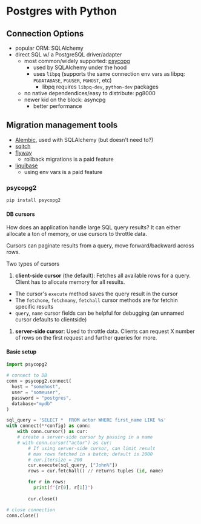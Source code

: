 # Postgres with Python

## Connection Options
- popular ORM: SQLAlchemy
- direct SQL w/ a PostgreSQL driver/adapter
  - most common/widely supported: [psycopg](https://github.com/psycopg/psycopg)
    - used by SQLAlchemy under the hood
    - uses `libpq` (supports the same connection env vars as libpq: `PGDATABASE`, `PGUSER`, `PGHOST`, etc)
      - libpq requires `libpq-dev`, `python-dev` packages
  - no native dependendices/easy to distribute: pg8000
  - newer kid on the block: asyncpg
    - better performance

## Migration management tools
- [Alembic](https://alembic.sqlalchemy.org/en/latest/), used with SQLAlchemy (but doesn't need to?)
- [sqitch](https://sqitch.org)
- [flyway](https://flywaydb.org/)
  - rollback migrations is a paid feature
- [liquibase](https://www.liquibase.org/)
  - using env vars is a paid feature

### psycopg2

```sh
pip install psycopg2
```

#### DB cursors

How does an application handle large SQL query results?
It can either allocate a ton of memory, or use cursors to throttle data.

Cursors can paginate results from a query, move forward/backward across rows.

Two types of cursors

1. **client-side cursor** (the default): Fetches all available rows for a query. Client has to allocate memory for all results.
  - The cursor's `execute` method saves the query result in the cursor
  - The `fetchone`, `fetchmany`, `fetchall` cursor methods are for fetchin specific results
  - `query`, `name` cursor fields can be helpful for debugging (an unnamed cursor defaults to clientside)

1. **server-side cursor**: Used to throttle data. Clients can request X number of rows on the first request and further queries for more.


#### Basic setup

```py
import psycopg2

# connect to DB
conn = psycopg2.connect(
  host = "somehost",
  user = "someuser",
  password = "postgres",
  database="mydb"
)

sql_query = 'SELECT *  FROM actor WHERE first_name LIKE %s'
with connect(**config) as conn:
    with conn.cursor() as cur:
    # create a server-side cursor by passing in a name
    # with conn.cursor("actor") as cur:
        # If using server-side cursor, can limit result
        # max rows fetched in a batch; default is 2000
        # cur.itersize = 200
        cur.execute(sql_query, ["John%"])
        rows = cur.fetchall() // returns tuples (id, name)

        for r in rows:
          print(f"{r[0], r[1]}")
        
        cur.close()

# close connection
conn.close()        
```
